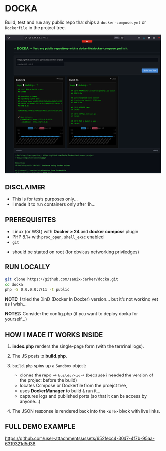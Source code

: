 # DOCKA

Build, test and run any public repo that ships a `docker-compose.yml` or `Dockerfile` in the project tree.

![screen](./scr.png)

## DISCLAIMER

- This is for tests purposes only...
- I made it to run containers only after 1h...

## PREREQUISITES

* Linux (or WSL) with **Docker ≥ 24** and **docker compose** plugin
* PHP 8.1+ with `proc_open`, `shell_exec` enabled
* `git`
- should be started on root (for obvious networking priviledges)

## RUN LOCALLY

```bash
git clone https://github.com/sanix-darker/docka.git
cd docka
php -S 0.0.0.0:7711 -t public
```

**NOTE:** I tried the DinD (Docker In Docker) version... but it's not working yet as i wish...

**NOTE2:** Consider the config.php (if you want to deploy docka for yourself...)

## HOW I MADE IT WORKS INSIDE

1. **index.php** renders the single-page form (with the terminal logs).
2. The JS posts to **build.php**.
3. `build.php` spins up a `Sandbox` object:
   * clones the repo → `builds/<id>/` (because i needed the version of the project before the build)
   * locates Compose or Dockerfile from the proejct tree,
   * uses **DockerManager** to build & run it...
   * captures logs and published ports (so that it can be access by anyone...)

4. The JSON response is rendered back into the `<pre>` block with live links.

## FULL DEMO EXAMPLE


https://github.com/user-attachments/assets/652fecc4-3047-4f7b-95aa-6319321d5d38
